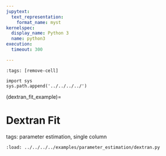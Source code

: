 ```yaml
---
jupytext:
  text_representation:
    format_name: myst
kernelspec:
  display_name: Python 3
  name: python3
execution:
  timeout: 300

---
```


```{code-cell} ipython3
:tags: [remove-cell]

import sys
sys.path.append('../../../../')
```
(dextran_fit_example)=
# Dextran Fit
tags: parameter estimation, single column

```{code-cell} ipython3
:load: ../../../../examples/parameter_estimation/dextran.py
```
